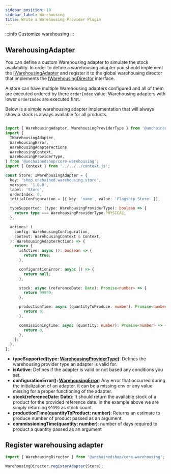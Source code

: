 ```yaml
---
sidebar_position: 10
sidebar_label: Warehousing
title: Write a Warehousing Provider Plugin
---
```

:::info
Customize warehousing
:::


## WarehousingAdapter

You can define a custom Warehousing adapter to simulate the stock availability. In order to define a warehousing adapter you should implement the 
[IWarehousingAdapter](https://docs.unchained.shop/types/types/warehousing.IWarehousingAdapter.html) and register it to the global warehousing director that implements the [IWarehousingDirector](https://docs.unchained.shop/types/types/warehousing.IWarehousingDirector.html) interface. 

A store can have multiple Warehousing adapters configured and all of them are executed ordered by there `orderIndex` value. Warehousing adapters with lower `orderIndex` are executed first.

Below is a simple warehousing adapter implementation that will always show a stock is always available for all products.

```typescript

import { WarehousingAdapter, WarehousingProviderType } from '@unchainedshop/core-warehousing';
import {
  IWarehousingAdapter,
  WarehousingError,
  WarehousingAdapterActions,
  WarehousingContext,
  WarehousingProviderType,
} from '@unchainedshop/core-warehousing';
import { Context } from '../../../context.js';

const Store: IWarehousingAdapter = {
  key: 'shop.unchained.warehousing.store',
  version: '1.0.0',
  label: 'Store',
  orderIndex: 0,
  initialConfiguration = [{ key: 'name', value: 'Flagship Store' }],

  typeSupported: (type: WarehousingProviderType): boolean => {
    return type === WarehousingProviderType.PHYSICAL;
  },

  actions: (
    config: WarehousingConfiguration,
    context: WarehousingContext & Context,
  ): WarehousingAdapterActions => {
    return {
      isActive: async (): boolean => {
        return true;
      },

      configurationError: async () => {
        return null;
      },

      stock: async (referenceDate: Date): Promise<number> => {
        return 99999;
      },

      productionTime: async (quantityToProduce: number): Promise<number> => {
        return 0;
      },

      commissioningTime: async (quantity: number): Promise<number> => {
        return 0;
      },
    };
  },
};


```

- **typeSupported(type: [WarehousingProviderType](https://docs.unchained.shop/types/enums/warehousing.WarehousingProviderType.html))**: Defines the warehousing provider type an adapter is valid for.
- **isActive**: Defines if the adapter is valid or not based any conditions you set.
- **configurationError(): [WarehousingError](https://docs.unchained.shop/types/enums/warehousing.WarehousingError.html)**: Any error that occurred during the initialization of an adapter. it can be a missing env or any value missing for a proper functioning of the adapter.
- **stock(referenceDate: Date)**: It should return the available stock of a product for the provided reference date. in the example above we are simply returning `99999` as stock count.
- **productionTime(quantityToProduct: number)**: Returns an estimate to produce number of product passed as an argument.
- **commissioningTime(quantity: number)**: number of days required to product a quantity passed as an argument 



## Register warehousing adapter

```typescript
import { WarehousingDirector } from '@unchainedshop/core-warehousing';

WarehousingDirector.registerAdapter(Store);
```